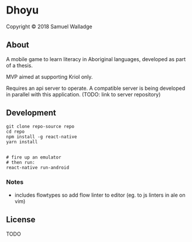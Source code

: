 
# Dhoyu

Copyright © 2018 Samuel Walladge


## About

A mobile game to learn literacy in Aboriginal languages, developed as part of a
thesis.

MVP aimed at supporting Kriol only.

Requires an api server to operate. A compatible server is being developed in
parallel with this application. (TODO: link to server repository)



## Development

```
git clone repo-source repo
cd repo
npm install -g react-native
yarn install


# fire up an emulator
# then run:
react-native run-android
```

### Notes

- includes flowtypes so add flow linter to editor (eg. to js linters in ale on
  vim)


## License

TODO
